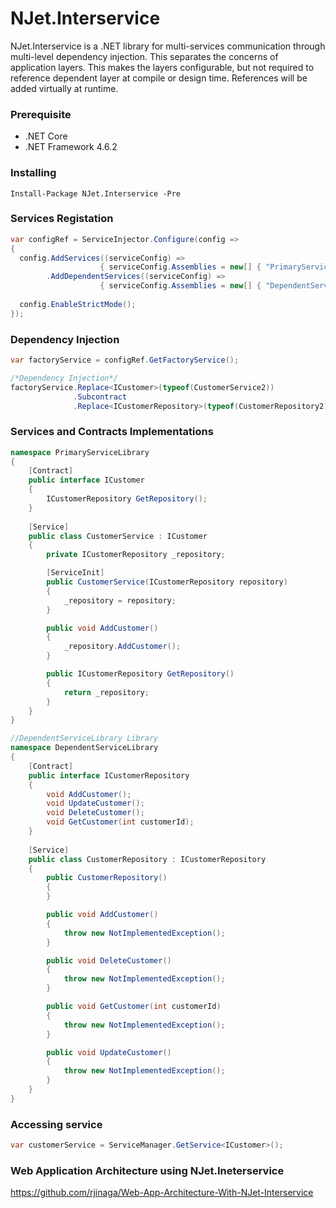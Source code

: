 # NJet.Interservice
NJet.Interservice is a .NET library for multi-services communication through multi-level dependency injection. This separates the concerns of application layers. This makes the layers configurable, but not required to reference dependent layer at compile or design time. References will be added virtually at runtime.


### Prerequisite
- .NET Core
- .NET Framework 4.6.2 


### Installing
```
Install-Package NJet.Interservice -Pre
```

### Services Registation

```c#
var configRef = ServiceInjector.Configure(config =>
{
  config.AddServices((serviceConfig) => 
                    { serviceConfig.Assemblies = new[] { "PrimaryServiceLibrary" }; })
        .AddDependentServices((serviceConfig) => 
                    { serviceConfig.Assemblies = new[] { "DependentServiceLibrary" }; });
                    
  config.EnableStrictMode();
});
```

### Dependency Injection

```c#
var factoryService = configRef.GetFactoryService();

/*Dependency Injection*/
factoryService.Replace<ICustomer>(typeof(CustomerService2))
              .Subcontract
              .Replace<ICustomerRepository>(typeof(CustomerRepository2));

```

### Services and Contracts Implementations

```c#
namespace PrimaryServiceLibrary
{
    [Contract]
    public interface ICustomer
    {
        ICustomerRepository GetRepository();
    }
    
    [Service]
    public class CustomerService : ICustomer
    {
        private ICustomerRepository _repository;

        [ServiceInit]
        public CustomerService(ICustomerRepository repository)
        {
            _repository = repository;
        }

        public void AddCustomer()
        {
            _repository.AddCustomer();
        }

        public ICustomerRepository GetRepository()
        {
            return _repository;
        }
    }
}

//DependentServiceLibrary Library
namespace DependentServiceLibrary
{
    [Contract]
    public interface ICustomerRepository
    {
        void AddCustomer();
        void UpdateCustomer();
        void DeleteCustomer();
        void GetCustomer(int customerId);
    }
    
    [Service]
    public class CustomerRepository : ICustomerRepository
    {
        public CustomerRepository()
        {
        }

        public void AddCustomer()
        {
            throw new NotImplementedException();
        }

        public void DeleteCustomer()
        {
            throw new NotImplementedException();
        }

        public void GetCustomer(int customerId)
        {
            throw new NotImplementedException();
        }

        public void UpdateCustomer()
        {
            throw new NotImplementedException();
        }
    }
}
```
### Accessing service

```c#
var customerService = ServiceManager.GetService<ICustomer>();

```
### Web Application Architecture using NJet.Ineterservice

https://github.com/rjinaga/Web-App-Architecture-With-NJet-Interservice

